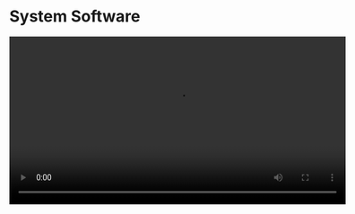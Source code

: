 # System Software
<head>
        <p align="center">
            <video src="https://youtu.be/v-3LcLwyYlU" height="300px">
              </p>
</head>
